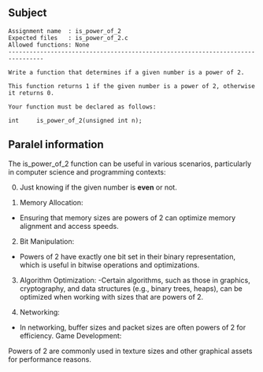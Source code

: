 ## Subject

```
Assignment name  : is_power_of_2
Expected files   : is_power_of_2.c
Allowed functions: None
--------------------------------------------------------------------------------

Write a function that determines if a given number is a power of 2.

This function returns 1 if the given number is a power of 2, otherwise it returns 0.

Your function must be declared as follows:

int	    is_power_of_2(unsigned int n);
```


## Paralel information 

The is_power_of_2 function can be useful in various scenarios, particularly in computer science and programming contexts:

0. Just knowing if the given number is **even** or not. 

1. Memory Allocation:
- Ensuring that memory sizes are powers of 2 can optimize memory alignment and access speeds.

2. Bit Manipulation:
- Powers of 2 have exactly one bit set in their binary representation, which is useful in bitwise operations and optimizations.

3. Algorithm Optimization:
-Certain algorithms, such as those in graphics, cryptography, and data structures (e.g., binary trees, heaps), can be optimized when working with sizes that are powers of 2.

4. Networking:
- In networking, buffer sizes and packet sizes are often powers of 2 for efficiency.
Game Development:

Powers of 2 are commonly used in texture sizes and other graphical assets for performance reasons.